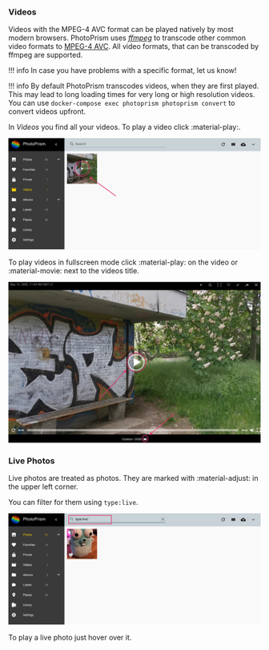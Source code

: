### Videos ###
Videos with the MPEG-4 AVC format can be played natively by most modern browsers.
PhotoPrism uses [*ffmpeg*](https://www.ffmpeg.org/documentation.html) to transcode
other common video formats to [MPEG-4 AVC](https://en.wikipedia.org/wiki/MPEG-4).
All video formats, that can be transcoded by ffmpeg are supported.

!!! info
    In case you have problems with a specific format, let us know!

!!! info
    By default PhotoPrism transcodes videos, when they are first played. This may lead to long loading times for very long or high resolution videos.
    You can use `docker-compose exec photoprism photoprism convert` to convert videos upfront.

In *Videos* you find all your videos. To play a video click :material-play:.

![Screenshot](img/video-1.png)

To play videos in fullscreen mode click :material-play: on the video or :material-movie: next to the videos title.

![Screenshot](img/video.png)

### Live Photos ###
Live photos are treated as photos.
They are marked with :material-adjust: in the upper left corner.

You can filter for them using `type:live`.

![Screenshot](img/live-photo.png)

To play a live photo just hover over it.
